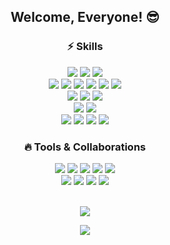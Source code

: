 <div align="center">
  <h2>Welcome, Everyone! 😎</h2>

  <h3>⚡️ Skills</h3>
  <img src="https://img.shields.io/badge/Java-007396?style=flat-square&logo=openjdk&logoColor=white"/>
  <img src="https://img.shields.io/badge/TypeScript-3178C6?style=flat-square&logo=TypeScript&logoColor=white"/>
  <img src="https://img.shields.io/badge/JavaScript-F7DF1E?style=flat-square&logo=Javascript&logoColor=white"/></br>
  
  <img src="https://img.shields.io/badge/SpringBoot-6DB33F?style=flat-square&logo=springboot&logoColor=white"/>
  <img src="https://img.shields.io/badge/Gradle-02303A?style=flat-square&logo=gradle&logoColor=white"/>
  <img src="https://img.shields.io/badge/Maven-C71A36?style=flat-square&logo=apachemaven&logoColor=white"/>
  <img src="https://img.shields.io/badge/NodeJS-339933?style=flat-square&logo=nodedotjs&logoColor=white"/>
  <img src="https://img.shields.io/badge/NestJS-E0234E?style=flat-square&logo=nestjs&logoColor=white"/>
  <img src="https://img.shields.io/badge/React-61DAFB?style=flat-square&logo=react&logoColor=white"/></br>

  <img src="https://img.shields.io/badge/MySQL-4479A1?style=flat-square&logo=mysql&logoColor=white"/>
  <img src="https://img.shields.io/badge/TypeORM-E0234E?style=flat-square&logo=TypeORM&logoColor=white"/>
  <img src="https://img.shields.io/badge/JPA-6DB33F?style=flat-square&logo=jpa&logoColor=white"/></br>

  <img src="https://img.shields.io/badge/jest-C21325?style=flat-square&logo=jest&logoColor=white"/>
   <img src="https://img.shields.io/badge/Junit-25A162?style=flat-square&logo=junit5&logoColor=white"/></br>

  <img src="https://img.shields.io/badge/AmazonEC2-FF9900?style=flat-square&logo=amazonec2&logoColor=white"/>
  <img src="https://img.shields.io/badge/AmazonRDS-527FFF?style=flat-square&logo=amazonrds&logoColor=white"/>
  <img src="https://img.shields.io/badge/Docker-2496ED?style=flat-square&logo=docker&logoColor=white"/>
  <img src="https://img.shields.io/badge/Redis-DC382D?style=flat-square&logo=redis&logoColor=white"/>

  <h3>🔥 Tools & Collaborations</h3>
  <img src="https://img.shields.io/badge/WebStorm-3178C6?style=flat-square&logo=webstorm&logoColor=white"/>
  <img src="https://img.shields.io/badge/IntelliJ-3178C6?style=flat-square&logo=intellijidea&logoColor=white"/>
  <img src="https://img.shields.io/badge/VisualStudio-5C2D91?style=flat-square&logo=visualstudio&logoColor=white"/>
  <img src="https://img.shields.io/badge/DataGrip-DC1CFF?style=flat-square&logo=datagrip&logoColor=white"/>
  <img src="https://img.shields.io/badge/Postman-FF6C37?style=flat-square&logo=postman&logoColor=white"/></br>

  <img src="https://img.shields.io/badge/Git-F05032?style=flat-square&logo=git&logoColor=white"/>  
  <img src="https://img.shields.io/badge/Github-181717?style=flat-square&logo=github&logoColor=white"/>  
  <img src="https://img.shields.io/badge/Notion-000000?style=flat-square&logo=notion&logoColor=white"/>  
  <img src="https://img.shields.io/badge/Slack-4A154B?style=flat-square&logo=slack&logoColor=white"/></br></br>
  
  <img src="https://github-readme-stats.vercel.app/api/top-langs/?username=kangssu&layout=compact"></br>
  
  <img src="https://github-readme-stats.vercel.app/api?username=anuraghazra&show_icons=true&theme=radical">
</div>

